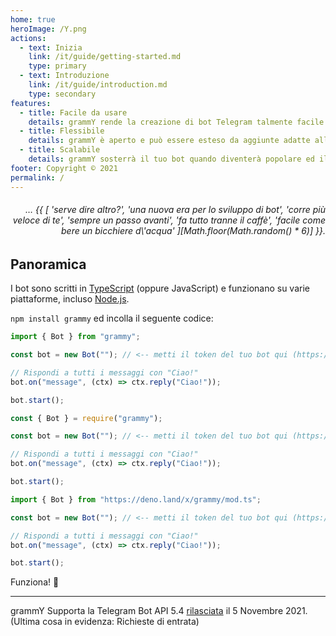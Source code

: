```yaml
---
home: true
heroImage: /Y.png
actions:
  - text: Inizia
    link: /it/guide/getting-started.md
    type: primary
  - text: Introduzione
    link: /it/guide/introduction.md
    type: secondary
features:
  - title: Facile da usare
    details: grammY rende la creazione di bot Telegram talmente facile che sai già come si fa.
  - title: Flessibile
    details: grammY è aperto e può essere esteso da aggiunte adatte alle tue necessità.
  - title: Scalabile
    details: grammY sosterrà il tuo bot quando diventerà popolare ed il traffico aumenterà.
footer: Copyright © 2021
permalink: /
---
```


<h6 align="right">… {{ [
  'serve dire altro?',
  'una nuova era per lo sviluppo di bot',
  'corre più veloce di te',
  'sempre un  passo avanti',
  'fa tutto tranne il caffè',
  'facile come bere un bicchiere d\'acqua'
][Math.floor(Math.random() * 6)] }}.</h6>

## Panoramica

I bot sono scritti in [TypeScript](https://www.typescriptlang.org) (oppure JavaScript) e funzionano su varie piattaforme, incluso [Node.js](https://nodejs.org).

`npm install grammy` ed incolla il seguente codice:

<CodeGroup>
  <CodeGroupItem title="TS" active>

```ts
import { Bot } from "grammy";

const bot = new Bot(""); // <-- metti il token del tuo bot qui (https://t.me/BotFather)

// Rispondi a tutti i messaggi con "Ciao!"
bot.on("message", (ctx) => ctx.reply("Ciao!"));

bot.start();
```

</CodeGroupItem>
 <CodeGroupItem title="JS">

```ts
const { Bot } = require("grammy");

const bot = new Bot(""); // <-- metti il token del tuo bot qui (https://t.me/BotFather)

// Rispondi a tutti i messaggi con "Ciao!"
bot.on("message", (ctx) => ctx.reply("Ciao!"));

bot.start();
```

</CodeGroupItem>
 <CodeGroupItem title="Deno">

```ts
import { Bot } from "https://deno.land/x/grammy/mod.ts";

const bot = new Bot(""); // <-- metti il token del tuo bot qui (https://t.me/BotFather)

// Rispondi a tutti i messaggi con "Ciao!"
bot.on("message", (ctx) => ctx.reply("Ciao!"));

bot.start();
```

</CodeGroupItem>
</CodeGroup>

Funziona! :tada:

---

grammY Supporta la Telegram Bot API 5.4 [rilasciata](https://core.telegram.org/bots/api#november-5-2021) il 5 Novembre 2021.
(Ultima cosa in evidenza: Richieste di entrata)
